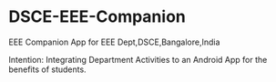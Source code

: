 # DSCE-EEE-Companion
EEE Companion App for EEE Dept,DSCE,Bangalore,India

Intention:
Integrating Department Activities to an Android App for the benefits of students.


